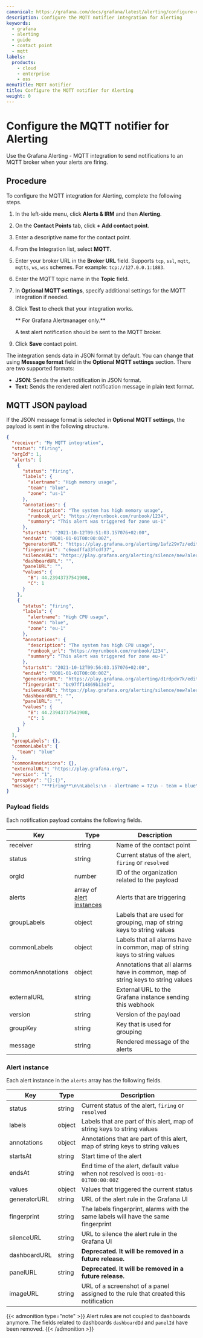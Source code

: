 ```yaml
---
canonical: https://grafana.com/docs/grafana/latest/alerting/configure-notifications/manage-contact-points/integrations/configure-mqtt/
description: Configure the MQTT notifier integration for Alerting
keywords:
  - grafana
  - alerting
  - guide
  - contact point
  - mqtt
labels:
  products:
    - cloud
    - enterprise
    - oss
menuTitle: MQTT notifier
title: Configure the MQTT notifier for Alerting
weight: 0
---
```


# Configure the MQTT notifier for Alerting

Use the Grafana Alerting - MQTT integration to send notifications to an MQTT broker when your alerts are firing.

## Procedure

To configure the MQTT integration for Alerting, complete the following steps.

1. In the left-side menu, click **Alerts & IRM** and then **Alerting**.
1. On the **Contact Points** tab, click **+ Add contact point**.
1. Enter a descriptive name for the contact point.
1. From the Integration list, select **MQTT**.
1. Enter your broker URL in the **Broker URL** field. Supports `tcp`, `ssl`, `mqtt`, `mqtts`, `ws`, `wss` schemes. For example: `tcp://127.0.0.1:1883`.
1. Enter the MQTT topic name in the **Topic** field.
1. In **Optional MQTT settings**, specify additional settings for the MQTT integration if needed.
1. Click **Test** to check that your integration works.

   ** For Grafana Alertmanager only.**

   A test alert notification should be sent to the MQTT broker.

1. Click **Save** contact point.

The integration sends data in JSON format by default. You can change that using **Message format** field in the **Optional MQTT settings** section. There are two supported formats:

- **JSON**: Sends the alert notification in JSON format.
- **Text**: Sends the rendered alert notification message in plain text format.

## MQTT JSON payload

If the JSON message format is selected in **Optional MQTT settings**, the payload is sent in the following structure.

```json
{
  "receiver": "My MQTT integration",
  "status": "firing",
  "orgId": 1,
  "alerts": [
    {
      "status": "firing",
      "labels": {
        "alertname": "High memory usage",
        "team": "blue",
        "zone": "us-1"
      },
      "annotations": {
        "description": "The system has high memory usage",
        "runbook_url": "https://myrunbook.com/runbook/1234",
        "summary": "This alert was triggered for zone us-1"
      },
      "startsAt": "2021-10-12T09:51:03.157076+02:00",
      "endsAt": "0001-01-01T00:00:00Z",
      "generatorURL": "https://play.grafana.org/alerting/1afz29v7z/edit",
      "fingerprint": "c6eadffa33fcdf37",
      "silenceURL": "https://play.grafana.org/alerting/silence/new?alertmanager=grafana&matchers=alertname%3DT2%2Cteam%3Dblue%2Czone%3Dus-1",
      "dashboardURL": "",
      "panelURL": "",
      "values": {
        "B": 44.23943737541908,
        "C": 1
      }
    },
    {
      "status": "firing",
      "labels": {
        "alertname": "High CPU usage",
        "team": "blue",
        "zone": "eu-1"
      },
      "annotations": {
        "description": "The system has high CPU usage",
        "runbook_url": "https://myrunbook.com/runbook/1234",
        "summary": "This alert was triggered for zone eu-1"
      },
      "startsAt": "2021-10-12T09:56:03.157076+02:00",
      "endsAt": "0001-01-01T00:00:00Z",
      "generatorURL": "https://play.grafana.org/alerting/d1rdpdv7k/edit",
      "fingerprint": "bc97ff14869b13e3",
      "silenceURL": "https://play.grafana.org/alerting/silence/new?alertmanager=grafana&matchers=alertname%3DT1%2Cteam%3Dblue%2Czone%3Deu-1",
      "dashboardURL": "",
      "panelURL": "",
      "values": {
        "B": 44.23943737541908,
        "C": 1
      }
    }
  ],
  "groupLabels": {},
  "commonLabels": {
    "team": "blue"
  },
  "commonAnnotations": {},
  "externalURL": "https://play.grafana.org/",
  "version": "1",
  "groupKey": "{}:{}",
  "message": "**Firing**\n\nLabels:\n - alertname = T2\n - team = blue\n - zone = us-1\nAnnotations:\n - description = This is the alert rule checking the second system\n - runbook_url = https://myrunbook.com\n - summary = This is my summary\nSource: https://play.grafana.org/alerting/1afz29v7z/edit\nSilence: https://play.grafana.org/alerting/silence/new?alertmanager=grafana&matchers=alertname%3DT2%2Cteam%3Dblue%2Czone%3Dus-1\n\nLabels:\n - alertname = T1\n - team = blue\n - zone = eu-1\nAnnotations:\nSource: https://play.grafana.org/alerting/d1rdpdv7k/edit\nSilence: https://play.grafana.org/alerting/silence/new?alertmanager=grafana&matchers=alertname%3DT1%2Cteam%3Dblue%2Czone%3Deu-1\n"
}
```

### Payload fields

Each notification payload contains the following fields.

| Key               | Type                                        | Description                                                                     |
| ----------------- | ------------------------------------------- | ------------------------------------------------------------------------------- |
| receiver          | string                                      | Name of the contact point                                                       |
| status            | string                                      | Current status of the alert, `firing` or `resolved`                             |
| orgId             | number                                      | ID of the organization related to the payload                                   |
| alerts            | array of [alert instances](#alert-instance) | Alerts that are triggering                                                      |
| groupLabels       | object                                      | Labels that are used for grouping, map of string keys to string values          |
| commonLabels      | object                                      | Labels that all alarms have in common, map of string keys to string values      |
| commonAnnotations | object                                      | Annotations that all alarms have in common, map of string keys to string values |
| externalURL       | string                                      | External URL to the Grafana instance sending this webhook                       |
| version           | string                                      | Version of the payload                                                          |
| groupKey          | string                                      | Key that is used for grouping                                                   |
| message           | string                                      | Rendered message of the alerts                                                  |

### Alert instance

Each alert instance in the `alerts` array has the following fields.

| Key          | Type   | Description                                                                        |
| ------------ | ------ | ---------------------------------------------------------------------------------- |
| status       | string | Current status of the alert, `firing` or `resolved`                                |
| labels       | object | Labels that are part of this alert, map of string keys to string values            |
| annotations  | object | Annotations that are part of this alert, map of string keys to string values       |
| startsAt     | string | Start time of the alert                                                            |
| endsAt       | string | End time of the alert, default value when not resolved is `0001-01-01T00:00:00Z`   |
| values       | object | Values that triggered the current status                                           |
| generatorURL | string | URL of the alert rule in the Grafana UI                                            |
| fingerprint  | string | The labels fingerprint, alarms with the same labels will have the same fingerprint |
| silenceURL   | string | URL to silence the alert rule in the Grafana UI                                    |
| dashboardURL | string | **Deprecated. It will be removed in a future release.**                            |
| panelURL     | string | **Deprecated. It will be removed in a future release.**                            |
| imageURL     | string | URL of a screenshot of a panel assigned to the rule that created this notification |

{{< admonition type="note" >}}
Alert rules are not coupled to dashboards anymore. The fields related to dashboards `dashboardId` and `panelId` have been removed.
{{< /admonition >}}
